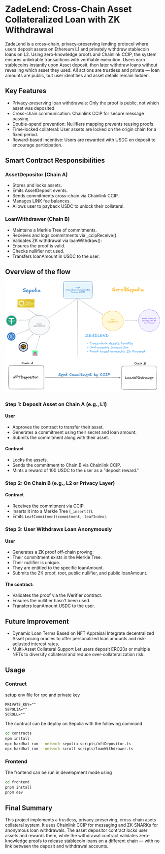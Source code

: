 # ZadeLend: Cross-Chain Asset Collateralized Loan with ZK Withdrawal

ZadeLend is a cross-chain, privacy-preserving lending protocol where users deposit assets on Ethereum L1 and privately withdraw stablecoin loans on L2. Using zero-knowledge proofs and Chainlink CCIP, the system ensures unlinkable transactions with verifiable execution. Users earn stablecoins instantly upon Asset deposit, then later withdraw loans without revealing which asset they used. All actions are trustless and private — loan amounts are public, but user identities and asset details remain hidden.

## Key Features

- Privacy-preserving loan withdrawals: Only the proof is public, not which asset was deposited.
- Cross-chain communication: Chainlink CCIP for secure message passing.
- Double-spend prevention: Nullifiers mapping prevents reusing proofs.
- Time-locked collateral: User assets are locked on the origin chain for a fixed period.
- Reward-based incentive: Users are rewarded with USDC on deposit to encourage participation.

## Smart Contract Responsibilities

### AssetDepositor (Chain A)
- Stores and locks assets.
- Emits AssetDeposit events.
- Sends commitments cross-chain via Chainlink CCIP.
- Manages LINK fee balances.
- Allows user to payback USDC to unlock their collateral.

### LoanWithdrawer (Chain B)
- Maintains a Merkle Tree of commitments.
- Receives and logs commitments via _ccipReceive().
- Validates ZK withdrawal via loanWithdraw():
- Ensures the proof is valid.
- Checks nullifier not used.
- Transfers loanAmount in USDC to the user.

## Overview of the flow
![Work Flow](./docs/zeadlend-excalidraw.png)
![Work Flow](./docs/Zadelend.png)


### Step 1: Deposit Asset on Chain A (e.g., L1)

#### User

- Approves the contract to transfer their asset.
- Generates a commitment using their secret and loan amount.
- Submits the commitment along with their asset.

#### Contract

- Locks the assets.
- Sends the commitment to Chain B via Chainlink CCIP.
- Mints a reward of 100 USDC to the user as a "deposit reward."

### Step 2: On Chain B (e.g., L2 or Privacy Layer)

#### Contract

- Receives the commitment via CCIP.
- Inserts it into a Merkle Tree (`_insert()`).
- Emits `LeafCommitment(commitment, leafIndex)`.

### Step 3: User Withdraws Loan Anonymously

#### User
- Generates a ZK proof off-chain proving:
- Their commitment exists in the Merkle Tree.
- Their nullifier is unique.
- They are entitled to the specific loanAmount.
- Submits the ZK proof, root, public nullifier, and public loanAmount.

#### The contract:
- Validates the proof via the IVerifier contract.
- Ensures the nullifier hasn't been used.
- Transfers loanAmount USDC to the user.

## Future Improvement
- Dynamic Loan Terms Based on NFT Appraisal
  Integrate decentralized Asset pricing oracles to offer personalized loan amounts and risk-adjusted interest rates.
- Multi-Asset Collateral Support
  Let users deposit ERC20s or multiple NFTs to diversify collateral and reduce over-collateralization risk.

## Usage

### Contract

setup env file for rpc and private key

```
PRIVATE_KEY=""
SEPOLIA=""
SCROLL=""
```

The contract can be deploy on Sepolia with the following command

```bash
cd contracts
npm install
npx hardhat run --network sepolia scripts/nftDepositor.ts
npx hardhat run --network scroll scripts/loanWithdrawer.ts
```

### Frontend

The frontend can be run in development mode using

```bash
cd frontend
pnpm install
pnpm dev
```

## Final Summary
This project implements a trustless, privacy-preserving, cross-chain asets collateral system.
It uses Chainlink CCIP for messaging and ZK-SNARKs for anonymous loan withdrawals. The asset depositor contract locks user assets and rewards them, while the withdrawal contract validates zero-knowledge proofs to release stablecoin loans on a different chain — with no link between the deposit and withdrawal accounts.
